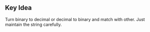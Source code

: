 ## Key Idea
Turn binary to decimal or decimal to binary and match with other.
Just maintain the string carefully.
